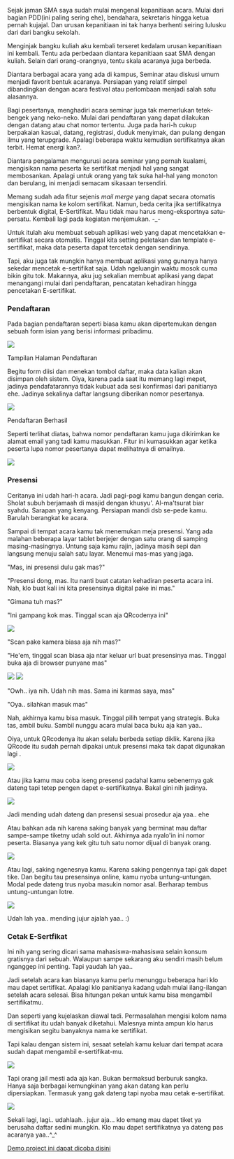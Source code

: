 Sejak jaman SMA saya sudah mulai mengenal kepanitiaan acara. Mulai dari bagian PDD(ini paling sering ehe), bendahara, sekretaris hingga ketua pernah kujajal. Dan urusan kepanitiaan ini tak hanya berhenti seiring lulusku dari dari bangku sekolah.

Menginjak bangku kuliah aku kembali terseret kedalam urusan kepanitiaan ini kembali. Tentu ada perbedaan diantara kepanitiaan saat SMA dengan kuliah. Selain dari orang-orangnya, tentu skala acaranya juga berbeda.

Diantara berbagai acara yang ada di kampus, Seminar atau diskusi umum menjadi favorit bentuk acaranya. Persiapan yang relatif simpel dibandingkan dengan acara festival atau perlombaan menjadi salah satu alasannya.

Bagi pesertanya, menghadiri acara seminar juga tak memerlukan tetek-bengek yang neko-neko. Mulai dari pendaftaran yang dapat dilakukan dengan datang atau chat nomor tertentu. Juga pada hari-h cukup berpakaian kasual, datang, registrasi, duduk menyimak, dan pulang dengan ilmu yang terupgrade. Apalagi beberapa waktu kemudian sertifikatnya akan terbit. Hemat energi kan?.

Diantara pengalaman mengurusi acara seminar yang pernah kualami, mengisikan nama peserta ke sertifikat menjadi hal yang sangat membosankan. Apalagi untuk orang yang tak suka hal-hal yang monoton dan berulang, ini menjadi semacam sikasaan tersendiri.

Memang sudah ada fitur sejenis _mail merge_ yang dapat secara otomatis mengisikan nama ke kolom sertifikat. Namun, beda cerita jika sertifikatnya berbentuk digital, E-Sertifikat. Mau tidak mau harus meng-eksportnya satu-persatu. Kembali lagi pada kegiatan menjemukan. -_-

Untuk itulah aku membuat sebuah aplikasi web yang dapat mencetakkan e-sertifikat secara otomatis. Tinggal kita setting peletakan dan template e-sertifikat, maka data peserta dapat tercetak dengan sendirinya.

Tapi, aku juga tak mungkin hanya membuat aplikasi yang gunanya hanya sekedar mencetak e-sertifikat saja. Udah ngeluangin waktu mosok cuma bikin gitu tok. Makannya, aku jug sekalian membuat aplikasi yang dapat menangangi mulai dari pendaftaran, pencatatan kehadiran hingga pencetakan E-sertifikat.

### Pendaftaran

Pada bagian pendaftaran seperti biasa kamu akan dipertemukan dengan sebuah form isian yang berisi informasi pribadimu.

![](http://haizim.one/wp-content/uploads/2020/05/Screenshot_2020-05-06-Daftar-Seminar-Nasional2-1024x503.png)

Tampilan Halaman Pendaftaran

Begitu form diisi dan menekan tombol daftar, maka data kalian akan disimpan oleh sistem. Oiya, karena pada saat itu memang lagi mepet, jadinya pendafatarannya tidak kubuat ada sesi konfirmasi dari panitianya ehe. Jadinya sekalinya daftar langsung diberikan nomor pesertanya.

![](http://haizim.one/wp-content/uploads/2020/05/Screenshot_2020-05-06-Screenshot-1024x461.png)

Pendaftaran Berhasil

Seperti terlihat diatas, bahwa nomor pendaftaran kamu juga dikirimkan ke alamat email yang tadi kamu masukkan. Fitur ini kumasukkan agar ketika peserta lupa nomor pesertanya dapat melihatnya di emailnya.

![](http://haizim.one/wp-content/uploads/2020/05/Screenshot_2020-05-06-Pendaftaran-Seminar-Nasional-wahihasyim-gmail-com-Gmail-1024x461.png)

### Presensi

Ceritanya ini udah hari-h acara. Jadi pagi-pagi kamu bangun dengan ceria. Sholat subuh berjamaah di masjid dengan khusyu'. Al-ma'tsurat biar syahdu. Sarapan yang kenyang. Persiapan mandi dsb se-pede kamu. Barulah berangkat ke acara.

Sampai di tempat acara kamu tak menemukan meja presensi. Yang ada malahan beberapa layar tablet berjejer dengan satu orang di samping masing-masingnya. Untung saja kamu rajin, jadinya masih sepi dan langsung menuju salah satu layar. Menemui mas-mas yang jaga.

"Mas, ini presensi dulu gak mas?"

"Presensi dong, mas. Itu nanti buat catatan kehadiran peserta acara ini. Nah, klo buat kali ini kita presensinya digital pake ini mas."

"Gimana tuh mas?"

"Ini gampang kok mas. Tinggal scan aja QRcodenya ini"

![](http://haizim.one/wp-content/uploads/2020/05/Screenshot_2020-05-06-Screenshot1-1024x461.png)

"Scan pake kamera biasa aja nih mas?"

"He'em, tinggal scan biasa aja ntar keluar url buat presensinya mas. Tinggal buka aja di browser punyane mas"

![](http://haizim.one/wp-content/uploads/2020/05/WhatsApp-Image-2020-05-06-at-20.31.24-169x300.jpeg) ![](http://haizim.one/wp-content/uploads/2020/05/WhatsApp-Image-2020-05-06-at-20.31.241-169x300.jpeg)

"Owh.. iya nih. Udah nih mas. Sama ini karmas saya, mas"

"Oya.. silahkan masuk mas"

Nah, akhirnya kamu bisa masuk. Tinggal pilih tempat yang strategis. Buka tas, ambil buku. Sambil nunggu acara mulai baca buku aja kan yaa..

Oiya, untuk QRcodenya itu akan selalu berbeda setiap diklik. Karena jika QRcode itu sudah pernah dipakai untuk presensi maka tak dapat digunakan lagi .

![](http://haizim.one/wp-content/uploads/2020/05/WhatsApp-Image-2020-05-06-at-20.47.54-169x300.jpeg)

Atau jika kamu mau coba iseng presensi padahal kamu sebenernya gak dateng tapi tetep pengen dapet e-sertifikatnya. Bakal gini nih jadinya.

![](http://haizim.one/wp-content/uploads/2020/05/WhatsApp-Image-2020-05-06-at-20.49.49-169x300.jpeg)

Jadi mending udah dateng dan presensi sesuai prosedur aja yaa.. ehe

Atau bahkan ada nih karena saking banyak yang berminat mau daftar sampe-sampe tiketny udah sold out. Akhirnya ada nyalo'in ini nomor peserta. Biasanya yang kek gitu tuh satu nomor dijual di banyak orang.

![](http://haizim.one/wp-content/uploads/2020/05/WhatsApp-Image-2020-05-06-at-21.01.37-169x300.jpeg)

Atau lagi, saking ngenesnya kamu. Karena saking pengennya tapi gak dapet tike. Dan begitu tau presensinya online, kamu nyoba untung-untungan. Modal pede dateng trus nyoba masukin nomor asal. Berharap tembus untung-untungan lotre.

![](http://haizim.one/wp-content/uploads/2020/05/WhatsApp-Image-2020-05-06-at-21.01.371-169x300.jpeg)

Udah lah yaa.. mending jujur ajalah yaa.. :)

### Cetak E-Sertfikat

Ini nih yang sering dicari sama mahasiswa-mahasiswa selain konsum gratisnya dari sebuah. Walaupun sampe sekarang aku sendiri masih belum nganggep ini penting. Tapi yaudah lah yaa..

Jadi setelah acara kan biasanya kamu perlu menunggu beberapa hari klo mau dapet sertifikat. Apalagi klo panitianya kadang udah mulai ilang-ilangan setelah acara selesai. Bisa hitungan pekan untuk kamu bisa mengambil sertifikatmu.

Dan seperti yang kujelaskan diawal tadi. Permasalahan mengisi kolom nama di sertifikat itu udah banyak diketahui. Malesnya minta ampun klo harus mengisikan segitu banyaknya nama ke sertifikat.

Tapi kalau dengan sistem ini, sesaat setelah kamu keluar dari tempat acara sudah dapat mengambil e-sertifikat-mu.

![](http://haizim.one/wp-content/uploads/2020/05/Screenshot_2020-05-06-cetak-php1-1024x461.png)

Tapi orang jail mesti ada aja kan. Bukan bermaksud berburuk sangka. Hanya saja berbagai kemungkinan yang akan datang kan perlu dipersiapkan. Termasuk yang gak dateng tapi nyoba mau cetak e-sertifikat.

![](http://haizim.one/wp-content/uploads/2020/05/Picture1-1024x461.png)

Sekali lagi, lagi.. udahlaah.. jujur aja... klo emang mau dapet tiket ya berusaha daftar sedini mungkin. Klo mau dapet sertifikatnya ya dateng pas acaranya yaa..^_^

[Demo project ini dapat dicoba disini](http://haizim.one/iseng/eo/)